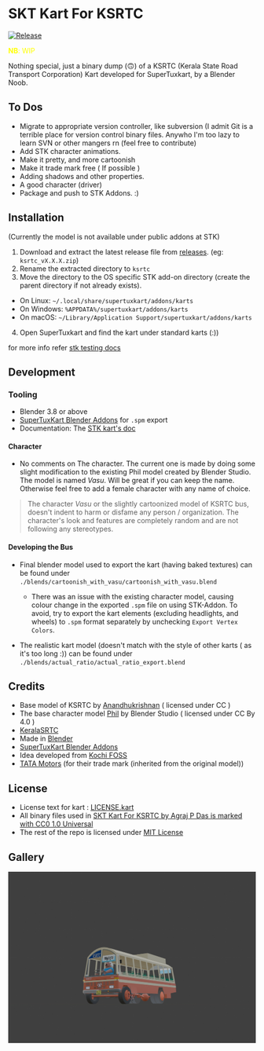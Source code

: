 # SKT Kart For KSRTC
[![Release](https://img.shields.io/github/release/bruttazz/kart-ksrtc.svg?style=flat-square)](https://github.com/bruttazz/kart-ksrtc/releases/latest)


<span style="color: yellow;"><b>NB</b>: WIP</span>

Nothing special, just a binary dump (🙃) of a KSRTC (Kerala State Road Transport Corporation) Kart developed for SuperTuxkart, by a Blender Noob.


## To Dos

- Migrate to appropriate version controller, like subversion (I admit Git is a terrible 
place for version control binary files. Anywho I'm too lazy to learn SVN or other mangers rn (feel free to contribute)
- Add STK character animations. 
- Make it pretty, and more cartoonish
- Make it trade mark free ( If possible )
- Adding shadows and other properties.
- A good character (driver)
- Package and push to STK Addons. :)


## Installation

(Currently the model is not available under public addons at STK)

1. Download and extract the latest release file from [releases](https://github.com/bruttazz/kart-ksrtc/releases/latest). (eg: `ksrtc_vX.X.X.zip`)
2. Rename the extracted directory to `ksrtc`
3. Move the directory to the OS specific STK add-on directory (create the parent directory if not already exists).
  - On Linux: `~/.local/share/supertuxkart/addons/karts`
  - On Windows: `%APPDATA%/supertuxkart/addons/karts`
  - On macOS: `~/Library/Application Support/supertuxkart/addons/karts`
4. Open SuperTuxkart and find the kart under standard karts (:))

for more info refer [stk testing docs](https://supertuxkart.net/Making_Karts:_Testing)



## Development

### Tooling
- Blender 3.8 or above
- [SuperTuxKart Blender Addons](https://github.com/supertuxkart/stk-blender) for `.spm` export
- Documentation: The [STK kart's doc](https://supertuxkart.net/Making_Karts) 

#### Character

- No comments on The character. The current one is made by doing some slight modification to the existing Phil model created by Blender Studio.
The model is named *Vasu*. Will be great if you can keep the name. Otherwise feel free to add a female character with any name of choice.

> The character *Vasu* or the slightly cartoonized model of KSRTC bus, doesn't indent to harm or disfame any person / organization. The character's look and features are completely
random and are not following any stereotypes.

#### Developing the Bus
- Final blender model used to export the kart (having baked textures) can be found under `./blends/cartoonish_with_vasu/cartoonish_with_vasu.blend`
  - There was an issue with the existing character model, causing colour change in the exported `.spm` file on using STK-Addon.
  To avoid, try to export the kart elements (excluding headlights, and wheels) to `.spm`
  format separately by unchecking `Export Vertex Colors`.

- The realistic kart model (doesn't match with the style of other karts ( as it's too long :)) can be found under `./blends/actual_ratio/actual_ratio_export.blend`


## Credits

- Base model of KSRTC by [Anandhukrishnan](https://sketchfab.com/3d-models/ksrtc-fbx-511514fc3444477d91116eed452d882c) ( licensed under CC )
- The base character model [Phil](https://studio.blender.org/characters/phil/v1/) by Blender Studio ( licensed under CC By 4.0 )
- [KeralaSRTC](https://www.keralartc.com/)
- Made in [Blender](https://www.blender.org/)
- [SuperTuxKart Blender Addons](https://github.com/supertuxkart/stk-blender)
- Idea developed from [Kochi FOSS](https://kochifoss.org/)
- [TATA Motors](https://www.tatamotors.com/) (for their trade mark (inherited from the original model))

## License
- License text for kart : [LICENSE.kart](./LICENSE.kart)
- All binary files used in [SKT Kart For KSRTC by Agraj P Das is marked with CC0 1.0 Universal](./LICENSE.CC.html)
- The rest of the repo is licensed under [MIT License](./LICENSE.MIT)

## Gallery
![3d model](./misc/ss-1.png)
